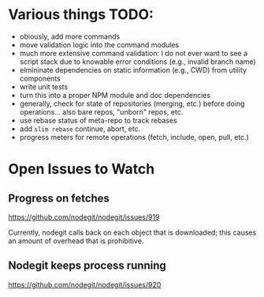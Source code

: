 # Various things TODO:
- obiously, add more commands
- move validation logic into the command modules
- much more extensive command validation: I do not ever want to see a script
  stack due to knowable error conditions (e.g., invalid branch name)
- elmininate dependencies on static information (e.g., CWD) from utility
  components
- write unit tests
- turn this into a proper NPM module and doc dependencies
- generally, check for state of repositories (merging, etc.) before doing
  operations... also bare repos, "unborn" repos, etc.
- use rebase status of meta-repo to track rebases
- add `slim rebase` continue, abort, etc.
- progress meters for remote operations (fetch, include, open, pull, etc.)

# Open Issues to Watch

## Progress on fetches

https://github.com/nodegit/nodegit/issues/919

Currently, nodegit calls back on each object that is downloaded; this causes an
amount of overhead that is prohibitive.

## Nodegit keeps process running

https://github.com/nodegit/nodegit/issues/920
